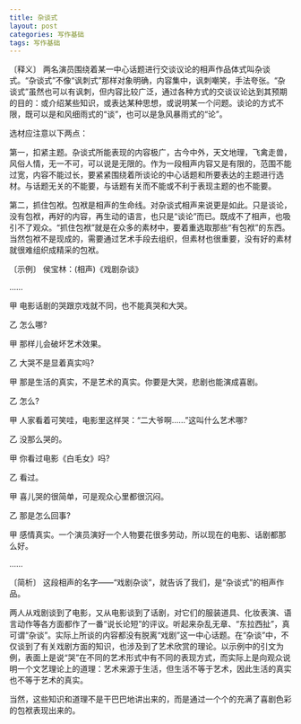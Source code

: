 ```yaml
---
title: 杂谈式
layout: post
categories: 写作基础
tags: 写作基础
---
```


〔释义〕 两名演员围绕着某一中心话题进行交谈议论的相声作品体式叫杂谈式。“杂谈式”不像“讽刺式”那样对象明确，内容集中，讽刺嘲笑，手法夸张。“杂谈式”虽然也可以有讽刺，但内容比较广泛，通过各种方式的交谈议论达到其预期的目的：或介绍某些知识，或表达某种思想，或说明某一个问题。谈论的方式不限，既可以是和风细雨式的“谈”，也可以是急风暴雨式的“论”。

选材应注意以下两点：

第一，扣紧主题。杂谈式所能表现的内容极广，古今中外，天文地理，飞禽走兽，风俗人情，无一不可，可以说是无限的。作为一段相声内容又是有限的，范围不能过宽，内容不能过长，要紧紧围绕着所谈论的中心话题和所要表达的主题进行选材。与话题无关的不能要，与话题有关而不能或不利于表现主题的也不能要。

第二，抓住包袱。包袱是相声的生命线。对杂谈式相声来说更是如此。只是谈论，没有包袱，再好的内容，再生动的语言，也只是“谈论”而已。既成不了相声，也吸引不了观众。“抓住包袱”就是在众多的素材中，要着重选取那些“有包袱”的东西。当然包袱不是现成的，需要通过艺术手段去组织，但素材也很重要，没有好的素材就很难组织成精采的包袱。

〔示例〕 侯宝林：(相声)《戏剧杂谈》

……

甲 电影话剧的哭跟京戏就不同，也不能真哭和大哭。

乙 怎么哪?

甲 那样儿会破坏艺术效果。

乙 大哭不是显着真实吗?

甲 那是生活的真实，不是艺术的真实。你要是大哭，悲剧也能演成喜剧。

乙 怎么?

甲 人家看着可笑哇，电影里这样哭：“二大爷啊……”这叫什么艺术哪?

乙 没那么哭的。

甲 你看过电影《白毛女》吗?

乙 看过。

甲 喜儿哭的很简单，可是观众心里都很沉闷。

乙 那是怎么回事?

甲 感情真实。一个演员演好一个人物要花很多劳动，所以现在的电影、话剧都那么好。

……

〔简析〕 这段相声的名字——“戏剧杂谈”，就告诉了我们，是“杂谈式”的相声作品。

两人从戏剧谈到了电影，又从电影谈到了话剧，对它们的服装道具、化妆表演、语言动作等各方面都作了一番“说长论短”的评议。听起来杂乱无章、“东拉西扯”，真可谓“杂谈”。实际上所谈的内容都没有脱离“戏剧”这一中心话题。在“杂谈”中，不仅谈到了有关戏剧方面的知识，也涉及到了艺术欣赏的理论。以示例中的引文为例，表面上是说“哭”在不同的艺术形式中有不同的表现方式，而实际上是向观众说明一个文艺理论上的道理：艺术来源于生活，但生活不等于艺术，因此生活的真实也不等于艺术的真实。

当然，这些知识和道理不是干巴巴地讲出来的，而是通过一个个的充满了喜剧色彩的包袱表现出来的。 